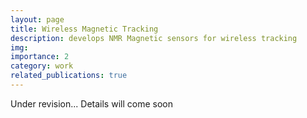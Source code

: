 ```yaml
---
layout: page
title: Wireless Magnetic Tracking
description: develops NMR Magnetic sensors for wireless tracking 
img: 
importance: 2
category: work
related_publications: true
---
```


Under revision... Details will come soon
